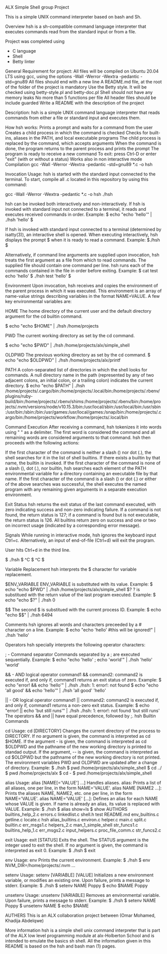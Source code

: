 ALX Simple Shell group Project

This is a simple UNIX command interpreter based on bash and Sh.

Overview
hsh is a sh-compatible command language interpreter that executes commands read from the standard input or from a file.

Project was completed using
- C language
- Shell
- Betty linter

General Requirement for project:
All files will be compiled on Ubuntu 20.04 LTS using gcc, using the options -Wall -Werror -Wextra -pedantic -std=gnu89
All files should end with a new line
A README.md file, at the root of the folder of the project is mandatory
Use the Betty style. It will be checked using betty-style.pl and betty-doc.pl
Shell should not have any memory leaks
No more than 5 functions per file
All header files should be include guarded
Write a README with the description of the project

Description:
hsh is a simple UNIX command language interpreter that reads commands from either a file or standard input and executes them.

How hsh works:
Prints a prompt and waits for a command from the user
Creates a child process in which the command is checked
Checks for built-ins, aliases in the PATH, and local executable programs
The child process is replaced by the command, which accepts arguments
When the command is done, the program returns to the parent process and prints the prompt
The program is ready to receive a new command
To exit: press Ctrl-D or enter "exit" (with or without a status)
Works also in non interactive mode
Compilation
gcc -Wall -Werror -Wextra -pedantic -std=gnu89 *.c -o hsh

Invocation
Usage: hsh  is started with the standard input connected to the terminal. To start, compile all .c located in this repository by using this command:

gcc -Wall -Werror -Wextra -pedantic *.c -o hsh
./hsh

hsh can be invoked both interactively and non-interactively. If hsh is invoked with standard input not connected to a terminal, it reads and executes received commands in order.
Example:
$ echo "echo 'hello'" | ./hsh
'hello'
$

If hsh is invoked with standard input connected to a terminal (determined by isatty(3)), an interactive shell is opened. When executing interactively, hsh displays the prompt $  when it is ready to read a command.
Example:
$./hsh
$

Alternatively, if command line arguments are supplied upon invocation, hsh treats the first argument as a file from which to read commands. The supplied file should contain one command per line. hsh runs each of the commands contained in the file in order before exiting.
Example:
$ cat test
echo 'hello'
$ ./hsh test
'hello'
$

Environment
Upon invocation, hsh receives and copies the environment of the parent process in which it was executed. This environment is an array of name-value strings describing variables in the format NAME=VALUE. A few key environmental variables are:

HOME
The home directory of the current user and the default directory argument for the cd builtin command.

$ echo "echo $HOME" | ./hsh
/home/projects

PWD
The current working directory as set by the cd command.

$ echo "echo $PWD" | ./hsh
/home/projects/alx/simple_shell

OLDPWD
The previous working directory as set by the cd command.
$ echo "echo $OLDPWD" | ./hsh
/home/projects/alx/printf

PATH
A colon-separated list of directories in which the shell looks for commands. A null directory name in the path (represented by any of two adjacent colons, an initial colon, or a trailing colon) indicates the current directory.
$ echo "echo $PATH" | ./hsh
/home/projects/.cargo/bin:/home/projects/.local/bin:/home/projects/.rbenv/plugins/ruby-build/bin:/home/projects/.rbenv/shims:/home/projects/.rbenv/bin:/home/projects/.nvm/versions/node/v10.15.3/bin:/usr/local/sbin:/usr/local/bin:/usr/sbin:/usr/bin:/sbin:/bin:/usr/games:/usr/local/games:/snap/bin:/home/projects/.cargo/bin:/home/projects/workflow:/home/projects/.local/bin

Command Execution
After receiving a command, hsh tokenizes it into words using " " as a delimiter. The first word is considered the command and all remaining words are considered arguments to that command. hsh then proceeds with the following actions:

If the first character of the command is neither a slash (\) nor dot (.), the shell searches for it in the list of shell builtins. If there exists a builtin by that name, the builtin is invoked.
If the first character of the command is none of a slash (\), dot (.), nor builtin, hsh searches each element of the PATH environmental variable for a directory containing an executable file by that name.
If the first character of the command is a slash (\) or dot (.) or either of the above searches was successful, the shell executes the named program with any remaining given arguments in a separate execution environment.

Exit Status
hsh returns the exit status of the last command executed, with zero indicating success and non-zero indicating failure.
If a command is not found, the return status is 127; if a command is found but is not executable, the return status is 126.
All builtins return zero on success and one or two on incorrect usage (indicated by a corresponding error message).

Signals
While running in interactive mode, hsh ignores the keyboard input Ctrl+c. Alternatively, an input of end-of-file (Ctrl+d) will exit the program.

User hits Ctrl+d in the third line.

$ ./hsh
$ ^C
$ ^C
$

Variable Replacement
hsh interprets the $ character for variable replacement.

$ENV_VARIABLE
ENV_VARIABLE is substituted with its value.
Example:
$ echo "echo $PWD" | ./hsh
/home/projects/alx/simple_shell
$?
? is substitued with the return value of the last program executed.
Example:
$ echo "echo $?" | ./hsh
0

$$
The second $ is substitued with the current process ID.
Example:
$ echo "echo $$" | ./hsh
6494

Comments
hsh ignores all words and characters preceeded by a # character on a line.
Example:
$ echo "echo 'hello' #this will be ignored!" | ./hsh
'hello'

Operators
hsh specially interprets the following operator characters:

; - Command separator
Commands separated by a ; are executed sequentially.
Example:
$ echo "echo 'hello' ; echo 'world'" | ./hsh
'hello'
'world'

&& - AND logical operator
command1 && command2: command2 is executed if, and only if, command1 returns an exit status of zero.
Example:
$ echo "error! && echo 'hello'" | ./hsh
./hsh: 1: error!: not found
$ echo "echo 'all good' && echo 'hello'" | ./hsh
'all good'
'hello'

|| - OR logical operator
command1 || command2: command2 is executed if, and only if, command1 returns a non-zero exit status.
Example:
$ echo "error! || echo 'but still runs'" | ./hsh
./hsh: 1: error!: not found
'but still runs'
The operators && and || have equal precedence, followed by ;.
hsh Builtin Commands

cd
Usage: cd [DIRECTORY]
Changes the current directory of the process to DIRECTORY.
If no argument is given, the command is interpreted as cd $HOME.
If the argument - is given, the command is interpreted as cd $OLDPWD and the pathname of the new working directory is printed to standad output.
If the argument, -- is given, the command is interpreted as cd $OLDPWD but the pathname of the new working directory is not printed.
The environment variables PWD and OLDPWD are updated after a change of directory.
Example:
$ ./hsh
$ pwd
/home/projects/alx/simple_shell
$ cd ../
$ pwd
/home/projects/alx
$ cd -
$ pwd
/home/projects/alx/simple_shell

alias
Usage: alias [NAME[='VALUE'] ...]
Handles aliases.
alias: Prints a list of all aliases, one per line, in the form NAME='VALUE'.
alias NAME [NAME2 ...]: Prints the aliases NAME, NAME2, etc. one per line, in the form NAME='VALUE'.
alias NAME='VALUE' [...]: Defines an alias for each NAME whose VALUE is given. If name is already an alias, its value is replaced with VALUE.
Example:
$ ./hsh
$ alias show=ls
$ show
AUTHORS            builtins_help_2.c  errors.c         linkedlist.c        shell.h       test
README.md          env_builtins.c     getline.c        locate.c            hsh
alias_builtins.c   environ.c          helper.c         main.c              split.c
builtin.c          err_msgs1.c        helpers_2.c      man_1_simple_shell  str_funcs1.c
builtins_help_1.c  err_msgs2.c        input_helpers.c  proc_file_comm.c    str_funcs2.c

exit
Usage: exit [STATUS]
Exits the shell.
The STATUS argument is the integer used to exit the shell.
If no argument is given, the command is interpreted as exit 0.
Example:
$ ./hsh
$ exit

env
Usage: env
Prints the current environment.
Example:
$ ./hsh
$ env
NVM_DIR=/home/projects/.nvm
...

setenv
Usage: setenv [VARIABLE] [VALUE]
Initializes a new environment variable, or modifies an existing one.
Upon failure, prints a message to stderr.
Example:
$ ./hsh
$ setenv NAME Poppy
$ echo $NAME
Poppy

unsetenv
Usage: unsetenv [VARIABLE]
Removes an environmental variable.
Upon failure, prints a message to stderr.
Example:
$ ./hsh
$ setenv NAME Poppy
$ unsetenv NAME
$ echo $NAME

AUTHERS
This is an ALX collaboration project between (Omar Mohamed, Khadija Abdelqwe)

More information
hsh is a simple shell unix command interpreter that is part of the ALX low level programming module at alx-Holberton School and is intended to emulate the basics sh shell. All the information given in this README is based on the hsh and bash man (1) pages.
